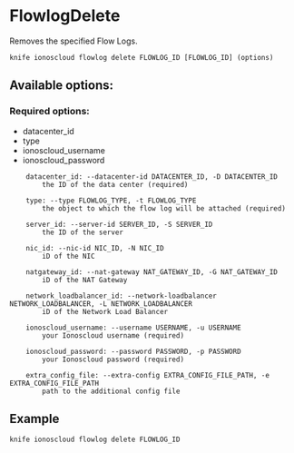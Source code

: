 # FlowlogDelete

Removes the specified Flow Logs.

```text
knife ionoscloud flowlog delete FLOWLOG_ID [FLOWLOG_ID] (options)
```

## Available options:

### Required options:

* datacenter\_id
* type
* ionoscloud\_username
* ionoscloud\_password

```text
    datacenter_id: --datacenter-id DATACENTER_ID, -D DATACENTER_ID
        the ID of the data center (required)

    type: --type FLOWLOG_TYPE, -t FLOWLOG_TYPE
        the object to which the flow log will be attached (required)

    server_id: --server-id SERVER_ID, -S SERVER_ID
        the ID of the server

    nic_id: --nic-id NIC_ID, -N NIC_ID
        iD of the NIC

    natgateway_id: --nat-gateway NAT_GATEWAY_ID, -G NAT_GATEWAY_ID
        iD of the NAT Gateway

    network_loadbalancer_id: --network-loadbalancer NETWORK_LOADBALANCER, -L NETWORK_LOADBALANCER
        iD of the Network Load Balancer

    ionoscloud_username: --username USERNAME, -u USERNAME
        your Ionoscloud username (required)

    ionoscloud_password: --password PASSWORD, -p PASSWORD
        your Ionoscloud password (required)

    extra_config_file: --extra-config EXTRA_CONFIG_FILE_PATH, -e EXTRA_CONFIG_FILE_PATH
        path to the additional config file

```
## Example

```text
knife ionoscloud flowlog delete FLOWLOG_ID 
```
